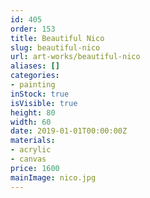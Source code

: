 ```yaml
---
id: 405
order: 153
title: Beautiful Nico
slug: beautiful-nico
url: art-works/beautiful-nico
aliases: []
categories:
- painting
inStock: true
isVisible: true
height: 80
width: 60
date: 2019-01-01T00:00:00Z
materials:
- acrylic
- canvas
price: 1600
mainImage: nico.jpg
---
```

